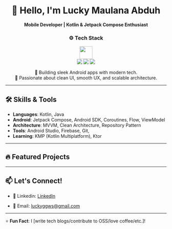 <div align="center">

# 👋 Hello, I'm Lucky Maulana Abduh  

**Mobile Developer | Kotlin & Jetpack Compose Enthusiast** 


### ⚙️ Tech Stack

<img src="https://skillicons.dev/icons?i=kotlin,androidstudio,gradle,firebase,git" height="40" />

<br>

<img src="https://img.shields.io/badge/Jetpack%20Compose-4285F4?style=for-the-badge&logo=jetpack-compose&logoColor=white" />
<img src="https://img.shields.io/badge/MVVM-FF6D00?style=for-the-badge&logo=kotlin&logoColor=white" />
<img src="https://img.shields.io/badge/Coroutines-0091EA?style=for-the-badge&logo=kotlin&logoColor=white" />


🚀 Building sleek Android apps with modern tech.  
📱 Passionate about clean UI, smooth UX, and scalable architecture.

</div>


---

## 🛠️ **Skills & Tools**  
- **Languages**: Kotlin, Java  
- **Android**: Jetpack Compose, Android SDK, Coroutines, Flow, ViewModel  
- **Architecture**: MVVM, Clean Architecture, Repository Pattern  
- **Tools**: Android Studio, Firebase, Git,
- **Learning**: KMP (Kotlin Multiplatform), Ktor  

---

## 🔥 **Featured Projects**  
<!-- ### 1. [Project Name](https://github.com/your/repo)  
📌 *A brief description (e.g., "A Jetpack Compose app for XYZ with Room & Retrofit")*  
✨ **Tech Stack**: Jetpack Compose, Coroutines, Dagger Hilt  

### 2. [Project Name](https://github.com/your/repo)  
📌 *Another cool project highlight*  
✨ **Tech Stack**: MVVM, Firebase, Material 3   -->  

---
## 📫 **Let's Connect!**  
- 💼 Linkedin: [LinkedIn](https://www.linkedin.com/in/lucky-maulana-229150359/?trk=opento_sprofile_topcard)  
<!-- - 🐦 [Twitter/X](https://twitter.com/yourhandle)   -->
- 📧 Email: luckyggws@gmail.com

---

⭐ **Fun Fact**: I [write tech blogs/contribute to OSS/love coffee/etc.]!  
